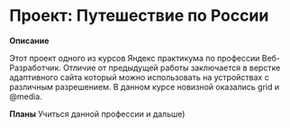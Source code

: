 # Проект: Путешествие по России

**Описание**

Этот проект одного из курсов Яндекс практикума по профессии Веб-Разработчик. 
Отличие от предыдущей работы заключается в верстке адаптивного сайта который можно использовать на устройствах с различным разрешением. 
В данном курсе новизной оказались grid и @media. 

**Планы**
Учиться данной профессии и дальше)
